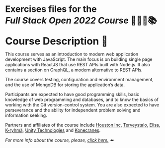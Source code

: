 # Exercises files for the <br>_Full Stack Open 2022 Course_ 👨🏻‍💻📚

<font size='6'>**Course Description 📝**</font>

This course serves as an introduction to modern web application development with JavaScript. The main focus is on building single page applications with ReactJS that use REST APIs built with Node.js. It also contains a section on GraphQL, a modern alternative to REST APIs.

The course covers testing, configuration and environment management, and the use of MongoDB for storing the application’s data.

Participants are expected to have good programming skills, basic knowledge of web programming and databases, and to know the basics of working with the Git version-control system. You are also expected to have perseverance and the ability for independent problem solving and information seeking.

Partners and affiliates of the course include [Houston Inc](https://www.houston-inc.com/), [Terveystalo](https://www.terveystalo.com/fi/yhtio/toihin-terveystaloon/), [Elisa](https://elisa.fi/), [K-ryhmä](https://www.kesko.fi/), [Unity Technologies](https://www.instagram.com/unitytechnologies/?hl=en) and [Konecranes](https://careers.konecranes.com/Konecranes/).

_For more info about the course, please, [click here.](https://fullstackopen.com/en/) ⬅️_
